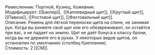 Ремесленник: Портной, Кузнец, Кожевник.<br>
Модифицирует: [[Баклер]],  [[Каплевидный щит]], [[Круглый щит]], [[Павеза]], [[Ростовой щит]], [[Фехтовальный щит]].<br>
Описание: Ремень для лёгкой переноски щита на спине, не занимая рук. Когда вы роняете свой щит или его обезвреживают, он остаётся при вас, а не падает на землю. Щит не даёт бонуса к классу брони, когда вы не держите его в руках. У некоторых видов щитов, он установлен по умолчанию (столбец Крепление).<br>
Стоимость: 2 [[СМ]].